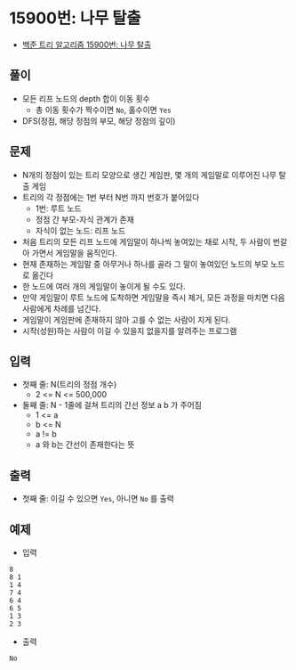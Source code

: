 # 15900번: 나무 탈출
- [백준 트리 알고리즘 15900번: 나무 탈출](https://www.acmicpc.net/problem/15900)

## 풀이
- 모든 리프 노드의 depth 합이 이동 횟수
  - 총 이동 횟수가 짝수이면 `No`, 홀수이면 `Yes`
- DFS(정점, 해당 정점의 부모, 해당 정점의 깊이)

## 문제
- N개의 정점이 있는 트리 모양으로 생긴 게임판, 몇 개의 게임말로 이루어진 나무 탈출 게임
- 트리의 각 정점에는 1번 부터 N번 까지 번호가 붙어있다
  - 1번: 루트 노드
  - 정점 간 부모-자식 관계가 존재
  - 자식이 없는 노드: 리프 노드
- 처음 트리의 모든 리프 노드에 게임말이 하나씩 놓여있는 채로 시작, 두 사람이 번갈아 가면서 게임말을 움직인다.
- 현재 존재하는 게임말 중 아무거나 하나를 골라 그 말이 놓여있던 노드의 부모 노드로 옮긴다 
- 한 노드에 여러 개의 게임말이 놓이게 될 수도 있다.
- 만약 게임말이 루트 노드에 도착하면 게임말을 즉시 제거, 모든 과정을 마치면 다음 사람에게 차례를 넘긴다.
- 게임말이 게임판에 존재하지 않아 고를 수 없는 사람이 지게 된다.
- 시작(성원)하는 사람이 이길 수 있을지 없을지를 알려주는 프로그램

## 입력
- 첫째 줄: N(트리의 정점 개수)
  - 2 <= N <= 500,000
- 둘째 줄: N - 1줄에 걸쳐 트리의 간선 정보 a b 가 주어짐
  - 1 <= a
  - b <= N
  - a != b
  - a 와 b는 간선이 존재한다는 뜻

## 출력
- 첫째 줄: 이길 수 있으면 `Yes`, 아니면 `No` 를 출력

## 예제
- 입력
```text
8
8 1
1 4
7 4
6 4
6 5
1 3
2 3
```
- 출력
```text
No
```